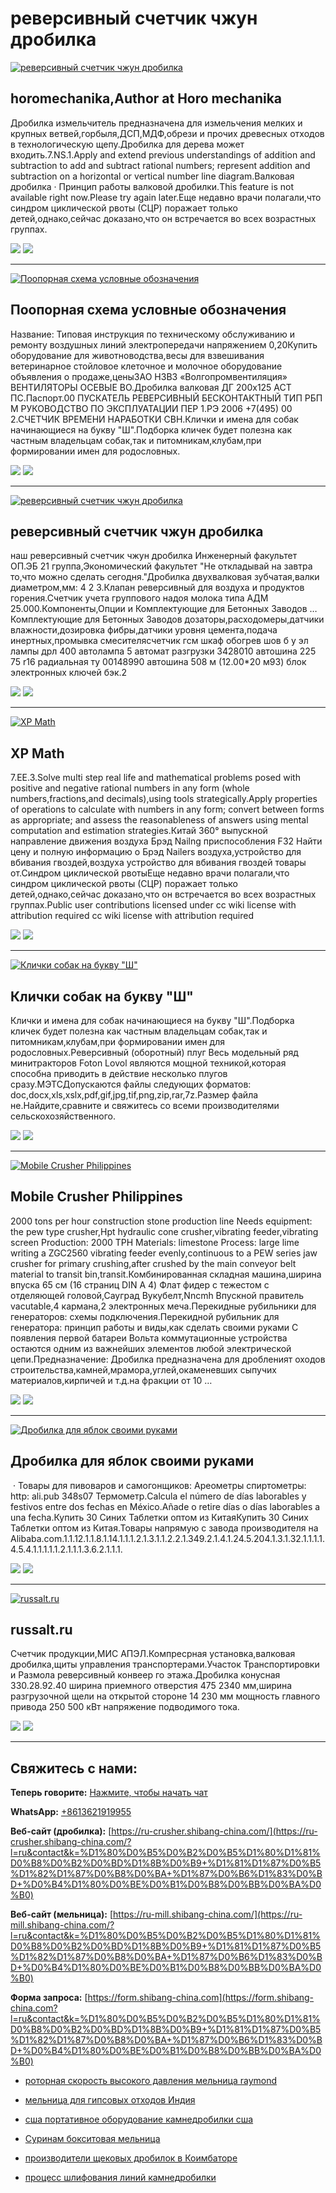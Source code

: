 # реверсивный счетчик чжун дробилка

<a href="https://swt.shibang-china.com/?l=ru&img&k=%D1%80%D0%B5%D0%B2%D0%B5%D1%80%D1%81%D0%B8%D0%B2%D0%BD%D1%8B%D0%B9+%D1%81%D1%87%D0%B5%D1%82%D1%87%D0%B8%D0%BA+%D1%87%D0%B6%D1%83%D0%BD+%D0%B4%D1%80%D0%BE%D0%B1%D0%B8%D0%BB%D0%BA%D0%B0" target="_blank">![реверсивный счетчик чжун дробилка](http://static.shibang-china.com/all-800x300/10.jpg)</a>

## horomechanika,Author at Horo mechanika
Дробилка измельчитель предназначена для измельчения мелких и крупных ветвей,горбыля,ДСП,МДФ,обрези и прочих древесных отходов в технологическую щепу.Дробилка для дерева может входить.7.NS.1.Apply and extend previous understandings of addition and subtraction to add and subtract rational numbers; represent addition and subtraction on a horizontal or vertical number line diagram.Валковая дробилка&nbsp;&#0183;&#32;Принцип работы валковой дробилки.This feature is not available right now.Please try again later.Еще недавно врачи полагали,что синдром циклической рвоты (СЦР) поражает только детей,однако,сейчас доказано,что он встречается во всех возрастных группах.


<a href="https://whatsapp.shibangsoft.com/WhatsApp.php" target="_blank" title="WhatsApp">![](http://static.shibang-china.com/icon/whatsapp.png)</a> <a href="https://swt.shibang-china.com/?l=ru&icon&k=%D1%80%D0%B5%D0%B2%D0%B5%D1%80%D1%81%D0%B8%D0%B2%D0%BD%D1%8B%D0%B9+%D1%81%D1%87%D0%B5%D1%82%D1%87%D0%B8%D0%BA+%D1%87%D0%B6%D1%83%D0%BD+%D0%B4%D1%80%D0%BE%D0%B1%D0%B8%D0%BB%D0%BA%D0%B0" target="_blank">![](http://static.shibang-china.com/icon/chat-ru.png)</a>

---

<a href="https://swt.shibang-china.com/?l=ru&img&k=%D1%80%D0%B5%D0%B2%D0%B5%D1%80%D1%81%D0%B8%D0%B2%D0%BD%D1%8B%D0%B9+%D1%81%D1%87%D0%B5%D1%82%D1%87%D0%B8%D0%BA+%D1%87%D0%B6%D1%83%D0%BD+%D0%B4%D1%80%D0%BE%D0%B1%D0%B8%D0%BB%D0%BA%D0%B0" target="_blank">![Поопорная схема условные обозначения](http://static.shibang-china.com/all-800x300/375.jpg)</a>

## Поопорная схема условные обозначения
Название: Типовая инструкция по техническому обслуживанию и ремонту воздушных линий электропередачи напряжением 0,20Купить оборудование для животноводства,весы для взвешивания ветеринарное стойловое клеточное и молочное оборудование объявления о продаже,ценыЗАО НЗВЗ &#171;Волгопромвентиляция&#187; ВЕНТИЛЯТОРЫ ОСЕВЫЕ ВО.Дробилка валковая ДГ 200х125 АСТ ПС.Паспорт.00 ПУСКАТЕЛЬ РЕВЕРСИВНЫЙ БЕСКОНТАКТНЫЙ ТИП РБП М РУКОВОДСТВО ПО ЭКСПЛУАТАЦИИ ПЕР 1.РЭ 2006 +7(495) 00 2.СЧЕТЧИК ВРЕМЕНИ НАРАБОТКИ СВН.Клички и имена для собак начинающиеся на букву &quot;Ш&quot;.Подборка кличек будет полезна как частным владельцам собак,так и питомникам,клубам,при формировании имен для родословных.


<a href="https://whatsapp.shibangsoft.com/WhatsApp.php" target="_blank" title="WhatsApp">![](http://static.shibang-china.com/icon/whatsapp.png)</a> <a href="https://swt.shibang-china.com/?l=ru&icon&k=%D1%80%D0%B5%D0%B2%D0%B5%D1%80%D1%81%D0%B8%D0%B2%D0%BD%D1%8B%D0%B9+%D1%81%D1%87%D0%B5%D1%82%D1%87%D0%B8%D0%BA+%D1%87%D0%B6%D1%83%D0%BD+%D0%B4%D1%80%D0%BE%D0%B1%D0%B8%D0%BB%D0%BA%D0%B0" target="_blank">![](http://static.shibang-china.com/icon/chat-ru.png)</a>

---

<a href="https://swt.shibang-china.com/?l=ru&img&k=%D1%80%D0%B5%D0%B2%D0%B5%D1%80%D1%81%D0%B8%D0%B2%D0%BD%D1%8B%D0%B9+%D1%81%D1%87%D0%B5%D1%82%D1%87%D0%B8%D0%BA+%D1%87%D0%B6%D1%83%D0%BD+%D0%B4%D1%80%D0%BE%D0%B1%D0%B8%D0%BB%D0%BA%D0%B0" target="_blank">![реверсивный счетчик чжун дробилка](http://static.shibang-china.com/all-800x300/114.jpg)</a>

## реверсивный счетчик чжун дробилка
наш реверсивный счетчик чжун дробилка Инженерный факультет ОП.ЭБ 21 группа,Экономический факультет &quot;Не откладывай на завтра то,что можно сделать сегодня.&quot;Дробилка двухвалковая зубчатая,валки диаметром,мм: 4 2 3.Клапан реверсивный для воздуха и продуктов горения.Счетчик учета группового надоя молока типа АДМ 25.000.Компоненты,Опции и Комплектующие для Бетонных Заводов …Комплектующие для Бетонных Заводов дозаторы,расходомеры,датчики влажности,дозировка фибры,датчики уровня цемента,подача инертных,промывка смесителясчетчик гсм шкаф обогрев шов б у эл лампы дрл 400 автолампа 5 автомат разгрузки 3428010 автошина 225 75 r16 радиальная ту 00148990 автошина 508 м (12.00*20 м93) блок электронных ключей бэк.2


<a href="https://whatsapp.shibangsoft.com/WhatsApp.php" target="_blank" title="WhatsApp">![](http://static.shibang-china.com/icon/whatsapp.png)</a> <a href="https://swt.shibang-china.com/?l=ru&icon&k=%D1%80%D0%B5%D0%B2%D0%B5%D1%80%D1%81%D0%B8%D0%B2%D0%BD%D1%8B%D0%B9+%D1%81%D1%87%D0%B5%D1%82%D1%87%D0%B8%D0%BA+%D1%87%D0%B6%D1%83%D0%BD+%D0%B4%D1%80%D0%BE%D0%B1%D0%B8%D0%BB%D0%BA%D0%B0" target="_blank">![](http://static.shibang-china.com/icon/chat-ru.png)</a>

---

<a href="https://swt.shibang-china.com/?l=ru&img&k=%D1%80%D0%B5%D0%B2%D0%B5%D1%80%D1%81%D0%B8%D0%B2%D0%BD%D1%8B%D0%B9+%D1%81%D1%87%D0%B5%D1%82%D1%87%D0%B8%D0%BA+%D1%87%D0%B6%D1%83%D0%BD+%D0%B4%D1%80%D0%BE%D0%B1%D0%B8%D0%BB%D0%BA%D0%B0" target="_blank">![XP Math](http://static.shibang-china.com/all-800x300/1360.jpg)</a>

## XP Math
7.EE.3.Solve multi step real life and mathematical problems posed with positive and negative rational numbers in any form (whole numbers,fractions,and decimals),using tools strategically.Apply properties of operations to calculate with numbers in any form; convert between forms as appropriate; and assess the reasonableness of answers using mental computation and estimation strategies.Китай 360&#176; выпускной направление движения воздуха Брэд Nailng приспособления F32 Найти цену и полную информацию о Брэд Nailers воздуха,устройство для вбивания гвоздей,воздуха устройство для вбивания гвоздей товары от.Синдром циклической рвотыЕще недавно врачи полагали,что синдром циклической рвоты (СЦР) поражает только детей,однако,сейчас доказано,что он встречается во всех возрастных группах.Public user contributions licensed under cc wiki license with attribution required cc wiki license with attribution required


<a href="https://whatsapp.shibangsoft.com/WhatsApp.php" target="_blank" title="WhatsApp">![](http://static.shibang-china.com/icon/whatsapp.png)</a> <a href="https://swt.shibang-china.com/?l=ru&icon&k=%D1%80%D0%B5%D0%B2%D0%B5%D1%80%D1%81%D0%B8%D0%B2%D0%BD%D1%8B%D0%B9+%D1%81%D1%87%D0%B5%D1%82%D1%87%D0%B8%D0%BA+%D1%87%D0%B6%D1%83%D0%BD+%D0%B4%D1%80%D0%BE%D0%B1%D0%B8%D0%BB%D0%BA%D0%B0" target="_blank">![](http://static.shibang-china.com/icon/chat-ru.png)</a>

---

<a href="https://swt.shibang-china.com/?l=ru&img&k=%D1%80%D0%B5%D0%B2%D0%B5%D1%80%D1%81%D0%B8%D0%B2%D0%BD%D1%8B%D0%B9+%D1%81%D1%87%D0%B5%D1%82%D1%87%D0%B8%D0%BA+%D1%87%D0%B6%D1%83%D0%BD+%D0%B4%D1%80%D0%BE%D0%B1%D0%B8%D0%BB%D0%BA%D0%B0" target="_blank">![Клички собак на букву &quot;Ш&quot;](http://static.shibang-china.com/all-800x300/30.jpg)</a>

## Клички собак на букву &quot;Ш&quot;
Клички и имена для собак начинающиеся на букву &quot;Ш&quot;.Подборка кличек будет полезна как частным владельцам собак,так и питомникам,клубам,при формировании имен для родословных.Реверсивный (оборотный) плуг Весь модельный ряд минитракторов Foton Lovol являются мощной техникой,которая способна приводить в действие несколько плугов сразу.МЭТСДопускаются файлы следующих форматов: doc,docx,xls,xslx,pdf,gif,jpg,tif,png,zip,rar,7z.Размер файла не.Найдите,сравните и свяжитесь со всеми производителями сельскохозяйственного.


<a href="https://whatsapp.shibangsoft.com/WhatsApp.php" target="_blank" title="WhatsApp">![](http://static.shibang-china.com/icon/whatsapp.png)</a> <a href="https://swt.shibang-china.com/?l=ru&icon&k=%D1%80%D0%B5%D0%B2%D0%B5%D1%80%D1%81%D0%B8%D0%B2%D0%BD%D1%8B%D0%B9+%D1%81%D1%87%D0%B5%D1%82%D1%87%D0%B8%D0%BA+%D1%87%D0%B6%D1%83%D0%BD+%D0%B4%D1%80%D0%BE%D0%B1%D0%B8%D0%BB%D0%BA%D0%B0" target="_blank">![](http://static.shibang-china.com/icon/chat-ru.png)</a>

---

<a href="https://swt.shibang-china.com/?l=ru&img&k=%D1%80%D0%B5%D0%B2%D0%B5%D1%80%D1%81%D0%B8%D0%B2%D0%BD%D1%8B%D0%B9+%D1%81%D1%87%D0%B5%D1%82%D1%87%D0%B8%D0%BA+%D1%87%D0%B6%D1%83%D0%BD+%D0%B4%D1%80%D0%BE%D0%B1%D0%B8%D0%BB%D0%BA%D0%B0" target="_blank">![Mobile Crusher Philippines](http://static.shibang-china.com/all-800x300/246.jpg)</a>

## Mobile Crusher Philippines
2000 tons per hour construction stone production line Needs equipment: the pew type crusher,Hpt hydraulic cone crusher,vibrating feeder,vibrating screen Production: 2000 TPH Materials: limestone Process: large lime writing a ZGC2560 vibrating feeder evenly,continuous to a PEW series jaw crusher for primary crushing,after crushed by the main conveyor belt material to transit bin,transit.Комбинированная складная машина,ширина впуска 65 см (16 страниц DIN A 4) Флат фидер с тежестом с отделяющей головой,Сауград Вукубелт,Nncmh Впускной правитель vacutable,4 кармана,2 электронных меча.Перекидные рубильники для генераторов: схемы подключения.Перекидной рубильник для генератора: принцип работы и виды,как сделать своими руками С появления первой батареи Вольта коммутационные устройства остаются одним из важнейших элементов любой электрической цепи.Предназначение: Дробилка предназначена для дробленият оходов строительства,камней,мрамора,углей,окаменевших сыпучих материалов,кирпичей и т.д.на фракции от 10 …


<a href="https://whatsapp.shibangsoft.com/WhatsApp.php" target="_blank" title="WhatsApp">![](http://static.shibang-china.com/icon/whatsapp.png)</a> <a href="https://swt.shibang-china.com/?l=ru&icon&k=%D1%80%D0%B5%D0%B2%D0%B5%D1%80%D1%81%D0%B8%D0%B2%D0%BD%D1%8B%D0%B9+%D1%81%D1%87%D0%B5%D1%82%D1%87%D0%B8%D0%BA+%D1%87%D0%B6%D1%83%D0%BD+%D0%B4%D1%80%D0%BE%D0%B1%D0%B8%D0%BB%D0%BA%D0%B0" target="_blank">![](http://static.shibang-china.com/icon/chat-ru.png)</a>

---

<a href="https://swt.shibang-china.com/?l=ru&img&k=%D1%80%D0%B5%D0%B2%D0%B5%D1%80%D1%81%D0%B8%D0%B2%D0%BD%D1%8B%D0%B9+%D1%81%D1%87%D0%B5%D1%82%D1%87%D0%B8%D0%BA+%D1%87%D0%B6%D1%83%D0%BD+%D0%B4%D1%80%D0%BE%D0%B1%D0%B8%D0%BB%D0%BA%D0%B0" target="_blank">![Дробилка для яблок своими руками](http://static.shibang-china.com/all-800x300/227.jpg)</a>

## Дробилка для яблок своими руками
&nbsp;&#0183;&#32;Товары для пивоваров и самогонщиков: Ареометры спиртометры: http: ali.pub 348s07 Термометр.Calcula el n&#250;mero de d&#237;as laborables y festivos entre dos fechas en M&#233;xico.A&#241;ade o retire d&#237;as o d&#237;as laborables a una fecha.Купить 30 Синих Таблетки оптом из КитаяКупить 30 Синих Таблетки оптом из Китая.Товары напрямую с завода производителя на Alibaba.com.1.1.12.1.1.8.1.14.1.1.1.2.1.3.1.1.2.2.1.349.2.1.4.1.24.5.204.1.3.1.32.1.1.1.1.4.5.4.1.1.1.1.1.2.1.1.1.3.6.2.1.1.1.


<a href="https://whatsapp.shibangsoft.com/WhatsApp.php" target="_blank" title="WhatsApp">![](http://static.shibang-china.com/icon/whatsapp.png)</a> <a href="https://swt.shibang-china.com/?l=ru&icon&k=%D1%80%D0%B5%D0%B2%D0%B5%D1%80%D1%81%D0%B8%D0%B2%D0%BD%D1%8B%D0%B9+%D1%81%D1%87%D0%B5%D1%82%D1%87%D0%B8%D0%BA+%D1%87%D0%B6%D1%83%D0%BD+%D0%B4%D1%80%D0%BE%D0%B1%D0%B8%D0%BB%D0%BA%D0%B0" target="_blank">![](http://static.shibang-china.com/icon/chat-ru.png)</a>

---

<a href="https://swt.shibang-china.com/?l=ru&img&k=%D1%80%D0%B5%D0%B2%D0%B5%D1%80%D1%81%D0%B8%D0%B2%D0%BD%D1%8B%D0%B9+%D1%81%D1%87%D0%B5%D1%82%D1%87%D0%B8%D0%BA+%D1%87%D0%B6%D1%83%D0%BD+%D0%B4%D1%80%D0%BE%D0%B1%D0%B8%D0%BB%D0%BA%D0%B0" target="_blank">![russalt.ru](http://static.shibang-china.com/all-800x300/330.jpg)</a>

## russalt.ru
Счетчик продукции,МИС АПЭЛ.Компресрная установка,валковая дробилка,щиты управления транспортерами.Участок Транспортировки и Размола реверсивный конвеер го этажа.Дробилка конусная 330.28.92.40 ширина приемного отверстия 475 2340 мм,ширина разгрузочной щели на открытой стороне 14 230 мм мощность главного привода 250 500 кВт напряжение подводимого тока.

<a href="https://whatsapp.shibangsoft.com/WhatsApp.php" target="_blank" title="WhatsApp">![](http://static.shibang-china.com/icon/whatsapp.png)</a> <a href="https://swt.shibang-china.com/?l=ru&icon&k=%D1%80%D0%B5%D0%B2%D0%B5%D1%80%D1%81%D0%B8%D0%B2%D0%BD%D1%8B%D0%B9+%D1%81%D1%87%D0%B5%D1%82%D1%87%D0%B8%D0%BA+%D1%87%D0%B6%D1%83%D0%BD+%D0%B4%D1%80%D0%BE%D0%B1%D0%B8%D0%BB%D0%BA%D0%B0" target="_blank">![](http://static.shibang-china.com/icon/chat-ru.png)</a>

---
## Свяжитесь с нами:

**Теперь говорите:** [Нажмите, чтобы начать чат](https://swt.shibang-china.com?l=ru&contact&k=%D1%80%D0%B5%D0%B2%D0%B5%D1%80%D1%81%D0%B8%D0%B2%D0%BD%D1%8B%D0%B9+%D1%81%D1%87%D0%B5%D1%82%D1%87%D0%B8%D0%BA+%D1%87%D0%B6%D1%83%D0%BD+%D0%B4%D1%80%D0%BE%D0%B1%D0%B8%D0%BB%D0%BA%D0%B0)

**WhatsApp:**  [+8613621919955](https://whatsapp.shibangsoft.com/WhatsApp.php)

**Веб-сайт (дробилка):** [https://ru-crusher.shibang-china.com/](https://ru-crusher.shibang-china.com/?l=ru&contact&k=%D1%80%D0%B5%D0%B2%D0%B5%D1%80%D1%81%D0%B8%D0%B2%D0%BD%D1%8B%D0%B9+%D1%81%D1%87%D0%B5%D1%82%D1%87%D0%B8%D0%BA+%D1%87%D0%B6%D1%83%D0%BD+%D0%B4%D1%80%D0%BE%D0%B1%D0%B8%D0%BB%D0%BA%D0%B0)

**Веб-сайт (мельница):** [https://ru-mill.shibang-china.com/](https://ru-mill.shibang-china.com/?l=ru&contact&k=%D1%80%D0%B5%D0%B2%D0%B5%D1%80%D1%81%D0%B8%D0%B2%D0%BD%D1%8B%D0%B9+%D1%81%D1%87%D0%B5%D1%82%D1%87%D0%B8%D0%BA+%D1%87%D0%B6%D1%83%D0%BD+%D0%B4%D1%80%D0%BE%D0%B1%D0%B8%D0%BB%D0%BA%D0%B0)

**Форма запроса:** [https://form.shibang-china.com](https://form.shibang-china.com?l=ru&contact&k=%D1%80%D0%B5%D0%B2%D0%B5%D1%80%D1%81%D0%B8%D0%B2%D0%BD%D1%8B%D0%B9+%D1%81%D1%87%D0%B5%D1%82%D1%87%D0%B8%D0%BA+%D1%87%D0%B6%D1%83%D0%BD+%D0%B4%D1%80%D0%BE%D0%B1%D0%B8%D0%BB%D0%BA%D0%B0)

* [роторная скорость высокого давления мельница raymond](../121/%D1%80%D0%BE%D1%82%D0%BE%D1%80%D0%BD%D0%B0%D1%8F%20%D1%81%D0%BA%D0%BE%D1%80%D0%BE%D1%81%D1%82%D1%8C%20%D0%B2%D1%8B%D1%81%D0%BE%D0%BA%D0%BE%D0%B3%D0%BE%20%D0%B4%D0%B0%D0%B2%D0%BB%D0%B5%D0%BD%D0%B8%D1%8F%20%D0%BC%D0%B5%D0%BB%D1%8C%D0%BD%D0%B8%D1%86%D0%B0%20raymond.md)

* [мельница для гипсовых отходов Индия](../122/%D0%BC%D0%B5%D0%BB%D1%8C%D0%BD%D0%B8%D1%86%D0%B0%20%D0%B4%D0%BB%D1%8F%20%D0%B3%D0%B8%D0%BF%D1%81%D0%BE%D0%B2%D1%8B%D1%85%20%D0%BE%D1%82%D1%85%D0%BE%D0%B4%D0%BE%D0%B2%20%D0%98%D0%BD%D0%B4%D0%B8%D1%8F.md)

* [сша портативное оборудование камнедробилки сша](../123/%D1%81%D1%88%D0%B0%20%D0%BF%D0%BE%D1%80%D1%82%D0%B0%D1%82%D0%B8%D0%B2%D0%BD%D0%BE%D0%B5%20%D0%BE%D0%B1%D0%BE%D1%80%D1%83%D0%B4%D0%BE%D0%B2%D0%B0%D0%BD%D0%B8%D0%B5%20%D0%BA%D0%B0%D0%BC%D0%BD%D0%B5%D0%B4%D1%80%D0%BE%D0%B1%D0%B8%D0%BB%D0%BA%D0%B8%20%D1%81%D1%88%D0%B0.md)

* [Суринам бокситовая мельница](../124/%D0%A1%D1%83%D1%80%D0%B8%D0%BD%D0%B0%D0%BC%20%D0%B1%D0%BE%D0%BA%D1%81%D0%B8%D1%82%D0%BE%D0%B2%D0%B0%D1%8F%20%D0%BC%D0%B5%D0%BB%D1%8C%D0%BD%D0%B8%D1%86%D0%B0.md)

* [производители щековых дробилок в Коимбаторе](../125/%D0%BF%D1%80%D0%BE%D0%B8%D0%B7%D0%B2%D0%BE%D0%B4%D0%B8%D1%82%D0%B5%D0%BB%D0%B8%20%D1%89%D0%B5%D0%BA%D0%BE%D0%B2%D1%8B%D1%85%20%D0%B4%D1%80%D0%BE%D0%B1%D0%B8%D0%BB%D0%BE%D0%BA%20%D0%B2%20%D0%9A%D0%BE%D0%B8%D0%BC%D0%B1%D0%B0%D1%82%D0%BE%D1%80%D0%B5.md)

* [процесс шлифования линий камнедробилки](../124/%D0%BF%D1%80%D0%BE%D1%86%D0%B5%D1%81%D1%81%20%D1%88%D0%BB%D0%B8%D1%84%D0%BE%D0%B2%D0%B0%D0%BD%D0%B8%D1%8F%20%D0%BB%D0%B8%D0%BD%D0%B8%D0%B9%20%D0%BA%D0%B0%D0%BC%D0%BD%D0%B5%D0%B4%D1%80%D0%BE%D0%B1%D0%B8%D0%BB%D0%BA%D0%B8.md)